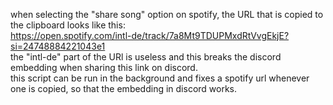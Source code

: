 when selecting the "share song" option on spotify, the URL that is copied to the clipboard looks like this:  
https://open.spotify.com/intl-de/track/7a8Mt9TDUPMxdRtVvgEkjE?si=24748884221043e1  
the "intl-de" part of the URl is useless and this breaks the discord embedding when sharing this link on discord.  
this script can be run in the background and fixes a spotify url whenever one is copied, so that the embedding in discord works.
